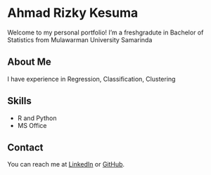 # Ahmad Rizky Kesuma
Welcome to my personal portfolio! I’m a freshgradute in Bachelor of Statistics from Mulawarman University Samarinda

## About Me
I have experience in Regression, Classification, Clustering

## Skills
- R and Python
- MS Office

## Contact
You can reach me at [LinkedIn](https://www.linkedin.com/in/ahmad-rizky-kesuma-34487831a/) or [GitHub](https://github.com/rizkykesuma).
